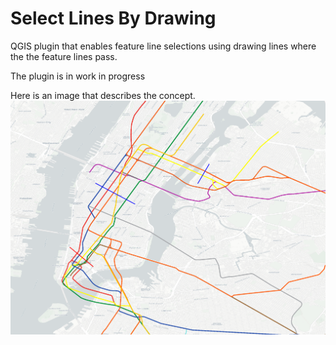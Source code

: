 # Select Lines By Drawing

QGIS plugin that enables feature line selections using drawing lines where the the feature lines pass.

The plugin is in work in progress

Here is an image that describes the concept.
![Image](media/example.png)
